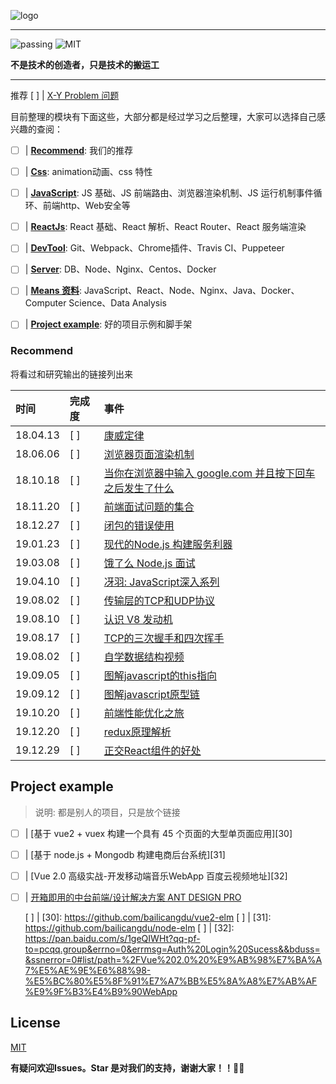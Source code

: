 
![logo](https://didiheng.com/Img/record1.png)

---

![passing](https://img.shields.io/badge/build-passing-brightgreen.svg)
![MIT](https://img.shields.io/badge/License-MIT-brightgreen.svg)

**不是技术的创造者，只是技术的搬运工**

---

推荐 [ ] | [X-Y Problem 问题](https://coolshell.cn/articles/10804.html)

目前整理的模块有下面这些，大部分都是经过学习之后整理，大家可以选择自己感兴趣的查阅：

* [ ] | [**Recommend**](#recommend): 我们的推荐

* [ ] | [**Css**](https://github.com/AttemptWeb/Record/tree/master/css): animation动画、css 特性

* [ ] | [**JavaScript**](https://github.com/AttemptWeb/Record/tree/master/js): JS 基础、JS 前端路由、浏览器渲染机制、JS 运行机制事件循环、前端http、Web安全等

* [ ] | [**ReactJs**](https://github.com/AttemptWeb/Record/tree/master/frame): React 基础、React 解析、React Router、React 服务端渲染

* [ ] | [**DevTool**](https://github.com/AttemptWeb/Record/tree/master/other/devTool): Git、Webpack、Chrome插件、Travis CI、Puppeteer

* [ ] | [**Server**](https://github.com/AttemptWeb/Record/tree/master/server): DB、Node、Nginx、Centos、Docker

* [ ] | [**Means 资料**](https://github.com/AttemptWeb/Record/tree/master/other/learn): JavaScript、React、Node、Nginx、Java、Docker、Computer Science、Data Analysis

* [ ] | [**Project example**](#project-example): 好的项目示例和脚手架

### **Recommend**

将看过和研究输出的链接列出来

| 时间  | 完成度  |  事件 |
|:---|:--|:--|
|  18.04.13 | [ ] | [康威定律](./other/康威定律.md)|
|  18.06.06 | [ ] | [浏览器页面渲染机制](https://juejin.im/post/5ca0c0abe51d4553a942c17d) |
|  18.10.18 | [ ] | [当你在浏览器中输入 google.com 并且按下回车之后发生了什么](https://github.com/skyline75489/what-happens-when-zh_CN) |
|  18.11.20 | [ ] | [前端面试问题的集合](https://github.com/EastSummer/wheel_marking/blob/master/question.md) |
|  18.12.27 | [ ] | [闭包的错误使用](https://didiheng.com/front/2018-12-27.html) |
|  19.01.23 | [ ] | [现代的Node.js 构建服务利器](https://i5ting.github.io/modern-nodejs/)|
|  19.03.08 | [ ] | [饿了么 Node.js 面试](https://github.com/ElemeFE/node-interview/tree/master/sections/zh-cn)|[ ]|
|  19.04.10 | [ ] | [冴羽: JavaScript深入系列](https://github.com/mqyqingfeng/Blog) |
|  19.08.02 |  [ ] | [传输层的TCP和UDP协议](https://github.com/AttemptWeb/Record/issues/6)|
|  19.08.10 | [ ] | [认识 V8 发动机](https://zhuanlan.zhihu.com/p/27628685)|
|  19.08.17 | [ ] | [TCP的三次握手和四次挥手](https://github.com/AttemptWeb/Record/issues/10) |
|  19.08.02 | [ ] | [自学数据结构视频](https://www.bilibili.com/video/av12907870/?p=12)|
|  19.09.05 | [ ] | [图解javascript的this指向](https://github.com/AttemptWeb/Record/issues/12) |
|  19.09.12 | [ ] | [图解javascript原型链](https://github.com/AttemptWeb/Record/issues/11) |
|  19.10.20 | [ ] | [前端性能优化之旅](https://alienzhou.github.io/fe-performance-journey/) |
|  19.12.20 | [ ] | [redux原理解析](https://github.com/AttemptWeb/Record/issues/15) |    
|  19.12.29 | [ ] | [正交React组件的好处](https://didiheng.com/front/2019-12-29.html) |

## **Project example**

> 说明: 都是别人的项目，只是放个链接

* [ ] | [基于 vue2 + vuex 构建一个具有 45 个页面的大型单页面应用][30]
* [ ] | [基于 node.js + Mongodb 构建电商后台系统][31]
* [ ] | [Vue 2.0 高级实战-开发移动端音乐WebApp 百度云视频地址][32]
* [ ] | [开箱即用的中台前端/设计解决方案 ANT DESIGN PRO](https://pro.ant.design/)

  [ ] | [30]: https://github.com/bailicangdu/vue2-elm
  [ ] | [31]: https://github.com/bailicangdu/node-elm
  [ ] | [32]: https://pan.baidu.com/s/1geQIWHt?qq-pf-to=pcqq.group&errno=0&errmsg=Auth%20Login%20Sucess&&bduss=&ssnerror=0#list/path=%2FVue%202.0%20%E9%AB%98%E7%BA%A7%E5%AE%9E%E6%88%98-%E5%BC%80%E5%8F%91%E7%A7%BB%E5%8A%A8%E7%AB%AF%E9%9F%B3%E4%B9%90WebApp
  
## License
[MIT](https://github.com/HerryLo/Record/blob/master/LICENSE)

**有疑问欢迎Issues。Star 是对我们的支持，谢谢大家！！👏👏**